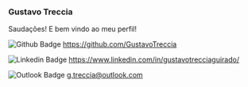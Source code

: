 ### Gustavo Treccia 

Saudações! E bem vindo ao meu perfil!

![Github Badge](https://img.shields.io/badge/-Github-000?style=flat-square&logo=Github&logoColor=white&link=https://github.com/GustavoTreccia) https://github.com/GustavoTreccia


![Linkedin Badge](https://img.shields.io/badge/-LinkedIn-blue?style=flat-square&logo=Linkedin&logoColor=white&link=https://www.linkedin.com/in/gustavotrecciaguirado/) https://www.linkedin.com/in/gustavotrecciaguirado/


![Outlook Badge](https://img.shields.io/badge/-MicrosoftOutlook-0078D4?style=flat-square&logo=Microsoft-Outlook&logoColor=white&link=mailto:g.treccia@outlook.com) g.treccia@outlook.com




<!--
**GustavoTreccia/GustavoTreccia** is a ✨ _special_ ✨ repository because its `README.md` (this file) appears on your GitHub profile.

Here are some ideas to get you started:

- 🔭 I’m currently working on ...
- 🌱 I’m currently learning ...
- 👯 I’m looking to collaborate on ...
- 🤔 I’m looking for help with ...
- 💬 Ask me about ...
- 📫 How to reach me: ...
- 😄 Pronouns: ...
- ⚡ Fun fact: ...
-->
